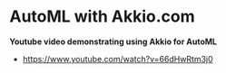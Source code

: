 # AutoML with Akkio.com

**Youtube video demonstrating using Akkio for AutoML**
* https://www.youtube.com/watch?v=66dHwRtm3j0

